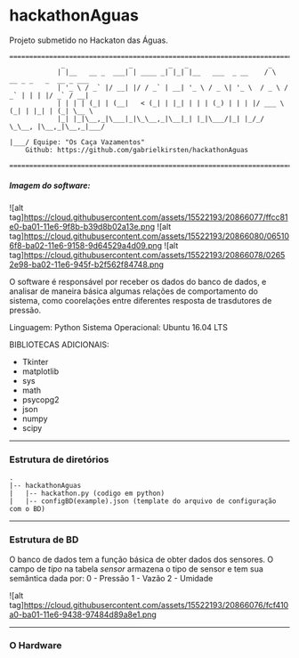 # hackathonAguas
Projeto submetido no Hackaton das Águas. 
```
=======================================================================================================
			 _                _         _   _                    _                         
			| |__   __ _  ___| | ____ _| |_| |__   ___  _ __    / \   __ _ _   _  __ _ ___ 
			| '_ \ / _` |/ __| |/ / _` | __| '_ \ / _ \| '_ \  / _ \ / _` | | | |/ _` / __|
			| | | | (_| | (__|   < (_| | |_| | | | (_) | | | |/ ___ \ (_| | |_| | (_| \__ \
			|_| |_|\__,_|\___|_|\_\__,_|\__|_| |_|\___/|_| |_/_/   \_\__, |\__,_|\__,_|___/
						                                             |___/ Equipe: "Os Caça Vazamentos"  
	Github: https://github.com/gabrielkirsten/hackathonAguas
	              
=======================================================================================================	
```

##### Imagem do software: 
![alt tag]https://cloud.githubusercontent.com/assets/15522193/20866077/ffcc81e0-ba01-11e6-9f8b-b39d8b02a13e.png
![alt tag]https://cloud.githubusercontent.com/assets/15522193/20866080/065106f8-ba02-11e6-9158-9d64529a4d09.png
![alt tag]https://cloud.githubusercontent.com/assets/15522193/20866078/02652e98-ba02-11e6-945f-b2f562f84748.png

O software é responsável por receber os dados do banco de dados, e analisar de maneira básica algumas relações de comportamento do sistema, como coorelações entre diferentes resposta de trasdutores de pressão. 

Linguagem: Python
Sistema Operacional: Ubuntu 16.04 LTS

BIBLIOTECAS ADICIONAIS:
  - Tkinter
  - matplotlib
  - sys
  - math
  - psycopg2
  - json
  - numpy
  - scipy

------------------------------------------------------------------------		
### Estrutura de diretórios
	.
	|-- hackathonAguas
	|	|-- hackathon.py (codigo em python)
	|	|-- configBD(example).json (template do arquivo de configuração com o BD)


------------------------------------------------------------------------		
### Estrutura de BD
O banco de dados tem a função básica de obter dados dos sensores. 
O campo de *tipo* na tabela *sensor* armazena o tipo de sensor e tem sua semântica dada por:
	0 - Pressão	
	1 - Vazão 
	2 - Umidade
	
![alt tag]https://cloud.githubusercontent.com/assets/15522193/20866076/fcf410a0-ba01-11e6-9438-97484d89a8e1.png

------------------------------------------------------------------------		
### O Hardware

